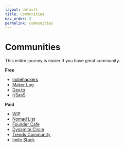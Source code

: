 ```yaml
---
layout: default
title: Communities
nav_order: 2
permalink: communities
---
```


# Communities

This entire journey is easier if you have great community.


**Free**

- [Indiehackers](https://www.indiehackers.com/)
- [Maker Log](https://getmakerlog.com/)
- [Dev.to](https://dev.to/)
- [r/SaaS](https://www.reddit.com/r/SaaS/)

**Paid**

- [WIP](https://wip.chat/)
- [Nomad List](https://nomadlist.com/)
- [Founder Cafe](https://www.foundercafe.com/)
- [Dynamite Circle](https://www.tropicalmba.com/join-the-dynamite-circle/)
- [Trends Community](https://trends.co/)
- [Indie Stack](https://indiestack.co/)